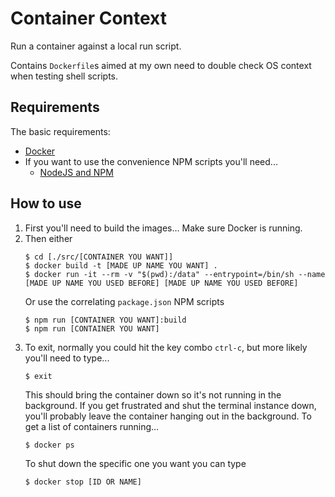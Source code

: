 # Container Context

Run a container against a local run script. 

Contains `Dockerfile`s aimed at my own need to double check OS context when testing shell scripts.

## Requirements
The basic requirements:
 * [Docker](https://docs.docker.com/engine/installation/)
 * If you want to use the convenience NPM scripts you'll need...
   *  [NodeJS and NPM](https://nodejs.org/)

## How to use
1. First you'll need to build the images... Make sure Docker is running.
1. Then either
    ```shell
    $ cd [./src/[CONTAINER YOU WANT]]
    $ docker build -t [MADE UP NAME YOU WANT] .
    $ docker run -it --rm -v "$(pwd):/data" --entrypoint=/bin/sh --name [MADE UP NAME YOU USED BEFORE] [MADE UP NAME YOU USED BEFORE]
    ```
    Or use the correlating `package.json` NPM scripts
    ```shell
    $ npm run [CONTAINER YOU WANT]:build
    $ npm run [CONTAINER YOU WANT]
    ```
1. To exit, normally you could hit the key combo `ctrl-c`, but more likely you'll need to type...
   ```shell
   $ exit
   ```
   This should bring the container down so it's not running in the background.
   If you get frustrated and shut the terminal instance down, you'll probably leave the container 
   hanging out in the background. To get a list of containers running...
   ```shell
   $ docker ps
   ```
   To shut down the specific one you want you can type
   ```shell
   $ docker stop [ID OR NAME]
   ```
   
